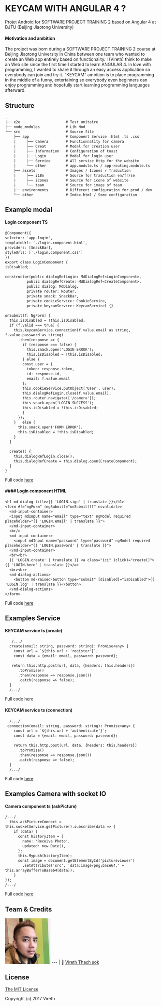 # KEYCAM WITH ANGULAR 4 ?

Projet Android for SOFTWARE PROJECT TRAINING 2 based on Angular 4 at BJTU (Beijing Jiaotong University)

#### Motivation and ambition

The project was born during a SOFTWARE PROJECT TRAINING 2 course at Beijing Jiaotong University in China between one team who wanted to create an Web app entirely based on functionality. I (Vireth) think to make an Web site since the first time I started to learn ANGULAR 4. In love with programming, I wanted to share it through an easy access application so everybody can join and try it. "KEYCAM" ambition is to place programming in the middle of a funny, entertaining so everybody even beginners can enjoy programming and hopefully start learning programming languages afterward.

## Structure

    .
    ├── e2e                     # Test unitaire
    ├── node_modules            # Lib Nod
    └── src                     # Source file
        ├── app                 # Component Service .html .ts .css
        |     ├── Camera        # Functionnality for camera
        |     ├── Creat         # Modal for creation user
        |     ├── Information   # Configuration of toast
        |     ├── Login         # Modal for login user
        |     ├── Service       # All service Http for the website 
        |     └── other         # app.module.ts / app-routing.module.ts
        ├── assets              # Images / Icones / Traduction
        |     ├── i18n          # Source for traduction en/fr/se
        |     ├── icones        # Source for icone of website
        |     └── team          # Source for image of team
        ├── environments        # Different configuration for prod / dev
        └── other               # Index.html / Some configuration

## Example modal

#### Login component TS

    @Component({
    selector: 'app-login',
    templateUrl: './login.component.html',
    providers: [SnackBar],
    styleUrls: ['./login.component.css']
    })
    export class LoginComponent {
    isDisabled;

    constructor(public dialogRefLogin: MdDialogRef<LoginComponent>,
              public dialogRefCreate: MdDialogRef<CreateComponent>,
              public dialog: MdDialog,
              private router: Router,
              private snack: SnackBar,
              private cookieService: CookieService,
              private keycamService: KeycamService) {}

    onSubmit(f: NgForm) {
      this.isDisabled = !this.isDisabled;
      if (f.valid === true) {
        this.keycamService.connection(f.value.email as string, f.value.password as string)
          .then(response => {
            if (response === false) {
              this.snack.open('LOGIN ERROR');
              this.isDisabled = !this.isDisabled;
            } else {
            const user = {
              token: response.token,
              id: response.id,
              email: f.value.email
            };
            this.cookieService.putObject('User', user);
            this.dialogRefLogin.close(f.value.email);
            this.router.navigate(['/camera']);
            this.snack.open('LOGIN SUCCESS');
            this.isDisabled = !this.isDisabled;
            }
          });
        }   else {
          this.snack.open('FORM ERROR');
          this.isDisabled = !this.isDisabled;
        }
      }

      create() {
        this.dialogRefLogin.close();
        this.dialogRefCreate = this.dialog.open(CreateComponent);
      }
    }

Full code [here](https://github.com/vireth20/keycam_siteA4/blob/master/src/app/Login/login.component.ts)

#### #### Login component HTML

    <h1 md-dialog-title>{{ 'LOGIN.sign' | translate }}</h1>
    <form #f="ngForm" (ngSubmit)="onSubmit(f)" novalidate>
      <md-input-container>
      <input mdInput name="email" type="text" ngModel required placeholder="{{ 'LOGIN.email' | translate }}">
      </md-input-container>
      <br/>
      <md-input-container>
        <input mdInput name="password" type="password" ngModel required placeholder="{{ 'LOGIN.password' | translate }}">
      </md-input-container>
      <br><br>
      {{ 'LOGIN.create' | translate }} <a class="ici" (click)="create()">{{ 'LOGIN.here' | translate }}</a>
      <br><br>
      <md-dialog-actions>
        <button md-raised-button type="submit" [disabled]="isDisabled">{{ 'LOGIN.log' | translate }}</button>
      </md-dialog-actions>
    </form>
	
Full code [here](https://github.com/vireth20/keycam_siteA4/blob/master/src/app/Login/login.component.html)

## Examples Service

#### KEYCAM service ts (create)

       /.../
      create(email: string, password: string): Promise<any> {
        const url = `${this.url + 'register'}`;
        const data = {email: email, password: password};

       return this.http.post(url, data, {headers: this.headers})
          .toPromise()
          .then(response => response.json())
          .catch(response => false);
      }
      /.../


Full code [here](https://github.com/vireth20/keycam_siteA4/blob/master/src/app/Service/keycam.service.ts)

#### KEYCAM service ts (connection)
      
      /.../
     connection(email: string, password: string): Promise<any> {
        const url = `${this.url + 'authenticate'}`;
        const data = {email: email, password: password};

        return this.http.post(url, data, {headers: this.headers})
          .toPromise()
          .then(response => response.json())
          .catch(response => false);
      }
      /.../


Full code [here](https://github.com/vireth20/keycam_siteA4/blob/master/src/app/Service/keycam.service.ts)


## Examples Camera with socket IO

#### Camera component ts (askPicture)

    /.../
	  this.askPictureConnect = this.socketService.getPicture().subscribe(data => {
        if (data) {
          const historyItem = {
            name: 'Receive Photo',
            updated: new Date(),
          };
          this.Mypush(historyItem);
          const image = document.getElementById('pictureviewer')
            .setAttribute('src', 'data:image/png;base64,' + this.arrayBufferToBase64(data));
        }
    });
    /.../

Full code [here](https://github.com/vireth20/keycam_siteA4/blob/master/src/app/Camera/camera.component.ts)

## Team & Credits

[![Vireth](https://raw.githubusercontent.com/keysim/gearobot/master/doc/img/vireth.png)](http://vireth.com)
--- |
:monkey: [Vireth Thach sok](vireth.com)

## License

[The MIT License](http://opensource.org/licenses/MIT)

Copyright (c) 2017 Vireth
